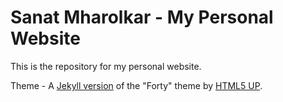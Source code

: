 # Sanat Mharolkar - My Personal Website

This is the repository for my personal website.

Theme - A [Jekyll version](https://github.com/andrewbanchich/forty-jekyll-theme) of the "Forty" theme by [HTML5 UP](https://html5up.net/). 